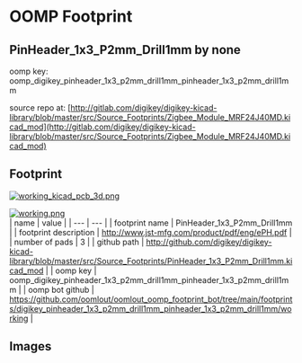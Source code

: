 # OOMP Footprint  
## PinHeader_1x3_P2mm_Drill1mm  by none  
  
oomp key: oomp_digikey_pinheader_1x3_p2mm_drill1mm_pinheader_1x3_p2mm_drill1mm  
  
source repo at: [http://gitlab.com/digikey/digikey-kicad-library/blob/master/src/Source_Footprints/Zigbee_Module_MRF24J40MD.kicad_mod](http://gitlab.com/digikey/digikey-kicad-library/blob/master/src/Source_Footprints/Zigbee_Module_MRF24J40MD.kicad_mod)  
## Footprint  
  
[![working_kicad_pcb_3d.png](working_kicad_pcb_3d_600.png)](working_kicad_pcb_3d.png)  
  
[![working.png](working_600.png)](working.png)  
| name | value | 
| --- | --- | 
| footprint name | PinHeader_1x3_P2mm_Drill1mm | 
| footprint description | http://www.jst-mfg.com/product/pdf/eng/ePH.pdf | 
| number of pads | 3 | 
| github path | http://github.com/digikey/digikey-kicad-library/blob/master/src/Source_Footprints/PinHeader_1x3_P2mm_Drill1mm.kicad_mod | 
| oomp key | oomp_digikey_pinheader_1x3_p2mm_drill1mm_pinheader_1x3_p2mm_drill1mm | 
| oomp bot github | https://github.com/oomlout/oomlout_oomp_footprint_bot/tree/main/footprints/digikey_pinheader_1x3_p2mm_drill1mm_pinheader_1x3_p2mm_drill1mm/working | 
## Images  
